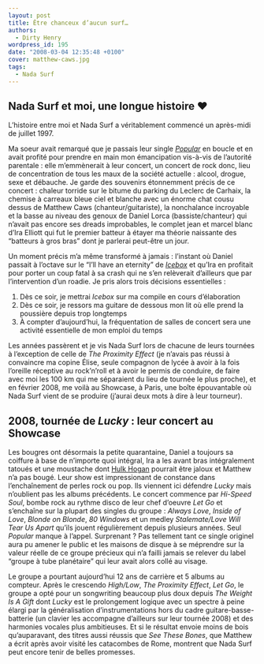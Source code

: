 ```yaml
---
layout: post
title: Être chanceux d’aucun surf…
authors:
  - Dirty Henry
wordpress_id: 195
date: "2008-03-04 12:35:48 +0100"
cover: matthew-caws.jpg
tags:
  - Nada Surf
---
```


## Nada Surf et moi, une longue histoire ❤️

L’histoire entre moi et Nada Surf a véritablement commencé un après-midi de
juillet 1997.

Ma soeur avait remarqué que je passais leur single [_Popular_][1] en boucle et
en avait profité pour prendre en main mon émancipation vis-à-vis de l’autorité
parentale : elle m’emmènerait à leur concert, un concert de rock donc, lieu de
concentration de tous les maux de la société actuelle : alcool, drogue, sexe et
débauche. Je garde des souvenirs étonnemment précis de ce concert : chaleur
torride sur le bitume du parking du Leclerc de Carhaix, la chemise à carreaux
bleue ciel et blanche avec un énorme chat cousu dessus de Matthew Caws
(chanteur/guitariste), la nonchalance incroyable et la basse au niveau des
genoux de Daniel Lorca (bassiste/chanteur) qui n’avait pas encore ses dreads
improbables, le complet jean et marcel blanc d’Ira Elliott qui fut le premier
batteur à étayer ma théorie naissante des “batteurs à gros bras” dont je
parlerai peut-être un jour.

Un moment précis m’a même transformé à jamais : l’instant où Daniel passait à
l’octave sur le “I’ll have an eternity” de [_Icebox_][2] et qu’Ira en profitait
pour porter un coup fatal à sa crash qui ne s’en relèverait d’ailleurs que par
l’intervention d’un roadie. Je pris alors trois décisions essentielles :

1. Dès ce soir, je mettrai _Icebox_ sur ma compile en cours d’élaboration
2. Dès ce soir, je ressors ma guitare de dessous mon lit où elle prend la
   poussière depuis trop longtemps
3. À compter d’aujourd’hui, la fréquentation de salles de concert sera une
   activité essentielle de mon emploi du temps

Les années passèrent et je vis Nada Surf lors de chacune de leurs tournées à
l’exception de celle de _The Proximity Effect_ (je n’avais pas réussi à
convaincre ma copine Élise, seule compagnon de lycée à avoir à la fois l’oreille
réceptive au rock’n’roll et à avoir le permis de conduire, de faire avec moi les
100 km qui me séparaient du lieu de tournée le plus proche), et en février 2008,
me voilà au Showcase, à Paris, une boîte épouvantable où Nada Surf vient de se
produire (j’aurai deux mots à dire à leur tourneur).

## 2008, tournée de *Lucky* : leur concert au Showcase

Les bougres ont désormais la petite quarantaine, Daniel a toujours sa coiffure à
base de n’importe quoi intégral, Ira a les avant bras intégralement tatoués et
une moustache dont [Hulk Hogan][3] pourrait être jaloux et Matthew n’a pas
bougé. Leur show est impressionant de constance dans l’enchaînement de perles
rock ou pop. Ils viennent ici défendre _Lucky_ mais n’oublient pas les albums
précédents. Le concert commence par _Hi-Speed Soul_, bombe rock au rythme disco
de leur chef d’oeuvre _Let Go_ et s’enchaîne sur la plupart des singles du
groupe : _Always Love_, _Inside of Love_, _Blonde on Blonde_, _80 Windows_ et un
medley _Stalemate/Love Will Tear Us Apart_ qu’ils jouent régulièrement depuis
plusieurs années. Seul _Popular_ manque à l’appel. Surprenant ? Pas tellement
tant ce single originel aura pu amener le public et les maisons de disque à se
méprendre sur la valeur réelle de ce groupe précieux qui n’a failli jamais se
relever du label “groupe à tube planétaire” qui leur avait alors collé au
visage.

Le groupe a pourtant aujourd’hui 12 ans de carrière et 5 albums au compteur.
Après le crescendo _High/Low_, _The Proximity Effect_, _Let Go_, le groupe a
opté pour un songwriting beaucoup plus doux depuis _The Weight Is A Gift_ dont
_Lucky_ est le prolongement logique avec un spectre à peine élargi par la
généralisation d’instrumentations hors du cadre guitare-basse-batterie (un
clavier les accompagne d’ailleurs sur leur tournée 2008) et des harmonies
vocales plus ambitieuses. Et si le résultat envoie moins de bois qu’auparavant,
des titres aussi réussis que _See These Bones_, que Matthew a écrit après avoir
visité les catacombes de Rome, montrent que Nada Surf peut encore tenir de
belles promesses.

[1]: https://www.youtube.com/watch?v=BsPkTUuKguE
[2]: https://www.youtube.com/watch?v=4V5IUMzRDsI
[3]: https://fr.wikipedia.org/wiki/Hulk_Hogan
